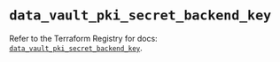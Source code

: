 # `data_vault_pki_secret_backend_key`

Refer to the Terraform Registry for docs: [`data_vault_pki_secret_backend_key`](https://registry.terraform.io/providers/hashicorp/vault/3.24.0/docs/data-sources/pki_secret_backend_key).
